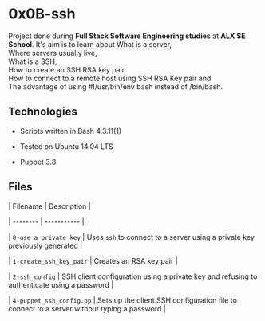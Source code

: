 # 0x0B-ssh

Project done during **Full Stack Software Engineering studies** at **ALX SE School**. It's aim is to learn about What is a server, <br>Where servers usually live, <br>What is a SSH, <br>How to create an SSH RSA key pair, <br>How to connect to a remote host using SSH RSA Key pair and <br> The advantage of using #!/usr/bin/env bash instead of /bin/bash.



## Technologies

* Scripts written in Bash 4.3.11(1)

* Tested on Ubuntu 14.04 LTS

* Puppet 3.8



## Files



| Filename | Description |

| -------- | ----------- |

| `0-use_a_private_key` | Uses `ssh` to connect to a server using a private key previously generated |

| `1-create_ssh_key_pair` | Creates an RSA key pair |

| `2-ssh_config` | SSH client configuration using a private key and refusing to authenticate using a password |

| `4-puppet_ssh_config.pp` | Sets up the client SSH configuration file to connect to a server without typing a password |
